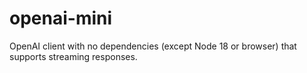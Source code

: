 # openai-mini

OpenAI client with no dependencies (except Node 18 or browser) that supports streaming responses.
